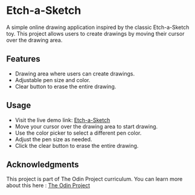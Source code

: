 
# Etch-a-Sketch

A simple online drawing application inspired by the classic Etch-a-Sketch toy. This project allows users to create drawings by moving their cursor over the drawing area.

## Features
- Drawing area where users can create drawings.
- Adjustable pen size and color.
- Clear button to erase the entire drawing.

## Usage
- Visit the live demo link: [Etch-a-Sketch](https://sabuuuu.github.io/Etch-a-Sketch/)
- Move your cursor over the drawing area to start drawing.
- Use the color picker to select a different pen color.
- Adjust the pen size as needed.
- Click the clear button to erase the entire drawing.

## Acknowledgments 
This project is part of The Odin Project curriculum.
You can learn more about this here : [The Odin Project](https://www.theodinproject.com/)
